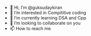 - 👋 Hi, I’m @guksudaykiran
- 👀 I’m interested in Compititive coding
- 🌱 I’m currently learning DSA and Cpp
- 💞️ I’m looking to collaborate on you
- 📫 How to reach me 

<!---
guksudaykiran/guksudaykiran is a ✨ special ✨ repository because its `README.md` (this file) appears on your GitHub profile.
You can click the Preview link to take a look at your changes.
--->
